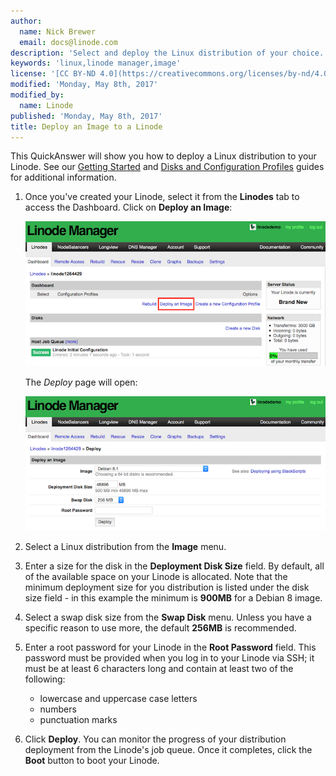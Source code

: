 ```yaml
---
author:
  name: Nick Brewer
  email: docs@linode.com
description: 'Select and deploy the Linux distribution of your choice.'
keywords: 'linux,linode manager,image'
license: '[CC BY-ND 4.0](https://creativecommons.org/licenses/by-nd/4.0)'
modified: 'Monday, May 8th, 2017'
modified_by:
  name: Linode
published: 'Monday, May 8th, 2017'
title: Deploy an Image to a Linode
---
```


This QuickAnswer will show you how to deploy a Linux distribution to your Linode. See our [Getting Started](/content/getting-started) and [Disks and Configuration Profiles](/content/platform/disk-images/disk-images-and-configuration-profiles) guides for additional information.

1.  Once you've created your Linode, select it from the **Linodes** tab to access the Dashboard. Click on **Deploy an Image**:

    [![Linux Dashboard](/content/assets/linode-manager-dashboard-newacct_small.png)](/content/assets/linode-manager-dashboard-newacct.png)

    The *Deploy* page will open:

    [![Deploy a Linux Image](/content/assets/linode-manager-deploy-an-image_small.png)](/content/assets/linode-manager-deploy-an-image.png)

2.  Select a Linux distribution from the **Image** menu.

3.  Enter a size for the disk in the **Deployment Disk Size** field. By default, all of the available space on your Linode is allocated. Note that the minimum deployment size for you distribution is listed under the disk size field - in this example the minimum is **900MB** for a Debian 8 image.

4.  Select a swap disk size from the **Swap Disk** menu. Unless you have a specific reason to use more, the default **256MB** is recommended.

5. Enter a root password for your Linode in the **Root Password** field. This password must be provided when you log in to your Linode via SSH; it must be at least 6 characters long and contain at least two of the following:

    -   lowercase and uppercase case letters
    -   numbers
    -   punctuation marks

6.  Click **Deploy**. You can monitor the progress of your distribution deployment from the Linode's job queue. Once it completes, click the **Boot** button to boot your Linode.
